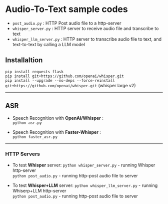 # Audio-To-Text sample codes

* `post_audio.py` : HTTP Post audio file to a http-server
* `whisper_server.py` : HTTP server to receive audio file and transcribe to text
* `whisper_llm_server.py` : HTTP server to transcribe audio file to text, and text-to-text by calling a LLM model
  
## Installaltion
`pip install requests flask`<br>
`pip install git+https://github.com/openai/whisper.git`<br>
`pip install --upgrade --no-deps --force-reinstall git+https://github.com/openai/whisper.git` (whisper large v2)

---
## ASR

* Speech Recognition with **OpenAI/Whisper** :<br>
`python asr.py`<br>

* Speech Recognition with **Faster-Whisper** :<br>
`python faster_asr.py`<br>

---
### HTTP Servers

* To test **Whisper** server:
`python whisper_server.py` - running Whisper http-server<br>
`python post_audio.py` - running http-post audio file to server<br>

* To test **Whisper+LLM** server:
`python whisper_llm_server.py` - running Whiserp+LLM http-server<br>
`python post_audio.py` - running http-post audio file to server<br>

